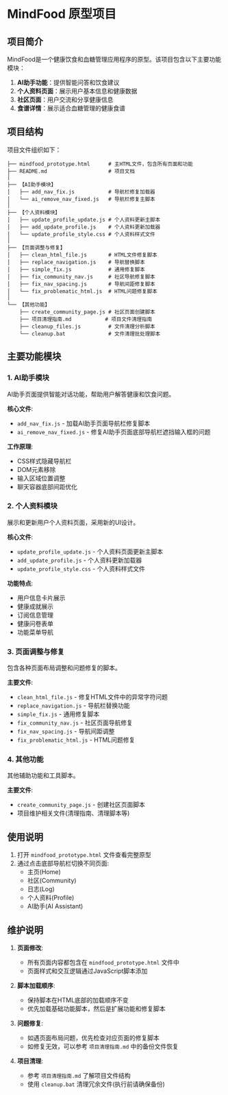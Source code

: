 # MindFood 原型项目

## 项目简介

MindFood是一个健康饮食和血糖管理应用程序的原型。该项目包含以下主要功能模块：

1. **AI助手功能**：提供智能问答和饮食建议
2. **个人资料页面**：展示用户基本信息和健康数据
3. **社区页面**：用户交流和分享健康信息
4. **食谱详情**：展示适合血糖管理的健康食谱

## 项目结构

项目文件组织如下：

```
├── mindfood_prototype.html      # 主HTML文件，包含所有页面和功能
├── README.md                    # 项目文档
│
├── 【AI助手模块】
│   ├── add_nav_fix.js           # 导航栏修复加载器
│   └── ai_remove_nav_fixed.js   # 导航栏修复主脚本
│
├── 【个人资料模块】
│   ├── update_profile_update.js # 个人资料更新主脚本
│   ├── add_update_profile.js    # 个人资料更新加载器
│   └── update_profile_style.css # 个人资料样式文件
│
├── 【页面调整与修复】
│   ├── clean_html_file.js       # HTML文件修复脚本
│   ├── replace_navigation.js    # 导航替换脚本
│   ├── simple_fix.js            # 通用修复脚本
│   ├── fix_community_nav.js     # 社区导航修复脚本
│   ├── fix_nav_spacing.js       # 导航间距修复脚本
│   └── fix_problematic_html.js  # HTML问题修复脚本
│
└── 【其他功能】
    ├── create_community_page.js # 社区页面创建脚本
    ├── 项目清理指南.md           # 项目文件清理指南
    ├── cleanup_files.js         # 文件清理分析脚本
    └── cleanup.bat              # 文件清理批处理脚本
```

## 主要功能模块

### 1. AI助手模块

AI助手页面提供智能对话功能，帮助用户解答健康和饮食问题。

**核心文件**:
- `add_nav_fix.js` - 加载AI助手页面导航栏修复脚本
- `ai_remove_nav_fixed.js` - 修复AI助手页面底部导航栏遮挡输入框的问题

**工作原理**:
- CSS样式隐藏导航栏
- DOM元素移除
- 输入区域位置调整
- 聊天容器底部间距优化

### 2. 个人资料模块

展示和更新用户个人资料页面，采用新的UI设计。

**核心文件**:
- `update_profile_update.js` - 个人资料页面更新主脚本
- `add_update_profile.js` - 个人资料更新加载器
- `update_profile_style.css` - 个人资料样式文件

**功能特点**:
- 用户信息卡片展示
- 健康成就展示
- 订阅信息管理
- 健康问卷表单
- 功能菜单导航

### 3. 页面调整与修复

包含各种页面布局调整和问题修复的脚本。

**主要文件**:
- `clean_html_file.js` - 修复HTML文件中的异常字符问题
- `replace_navigation.js` - 导航栏替换功能
- `simple_fix.js` - 通用修复脚本
- `fix_community_nav.js` - 社区页面导航修复
- `fix_nav_spacing.js` - 导航间距调整
- `fix_problematic_html.js` - HTML问题修复

### 4. 其他功能

其他辅助功能和工具脚本。

**主要文件**:
- `create_community_page.js` - 创建社区页面脚本
- 项目维护相关文件(清理指南、清理脚本等)

## 使用说明

1. 打开 `mindfood_prototype.html` 文件查看完整原型
2. 通过点击底部导航栏切换不同页面:
   - 主页(Home)
   - 社区(Community)
   - 日志(Log)
   - 个人资料(Profile)
   - AI助手(AI Assistant)

## 维护说明

1. **页面修改**:
   - 所有页面内容都包含在 `mindfood_prototype.html` 文件中
   - 页面样式和交互逻辑通过JavaScript脚本添加

2. **脚本加载顺序**:
   - 保持脚本在HTML底部的加载顺序不变
   - 优先加载基础功能脚本，然后是扩展功能和修复脚本

3. **问题修复**:
   - 如遇页面布局问题，优先检查对应页面的修复脚本
   - 如修复无效，可以参考 `项目清理指南.md` 中的备份文件恢复
   
4. **项目清理**:
   - 参考 `项目清理指南.md` 了解项目文件结构
   - 使用 `cleanup.bat` 清理冗余文件(执行前请确保备份) 
 
 
 
 
 
 
 
 
 
 
 
 
 
 
 
 
 
 
 
 